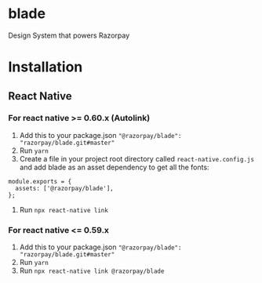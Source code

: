 # blade

Design System that powers Razorpay

# Installation

## React Native

### For react native >= 0.60.x (Autolink)

1. Add this to your package.json
   `"@razorpay/blade": "razorpay/blade.git#master"`
1. Run `yarn`
1. Create a file in your project root directory called `react-native.config.js` and add blade as an asset dependency to get all the fonts:

```
module.exports = {
  assets: ['@razorpay/blade'],
};
```

1. Run `npx react-native link`

### For react native <= 0.59.x

1. Add this to your package.json
   `"@razorpay/blade": "razorpay/blade.git#master"`
1. Run `yarn`
1. Run `npx react-native link @razorpay/blade`
